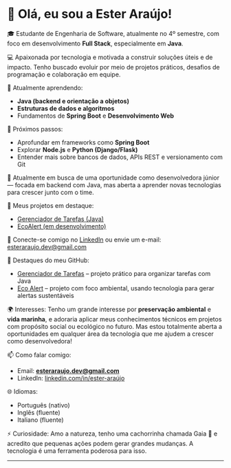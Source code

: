 # 👋 Olá, eu sou a Ester Araújo!

🎓 Estudante de Engenharia de Software, atualmente no 4º semestre, com foco em desenvolvimento **Full Stack**, especialmente em **Java**.

💻 Apaixonada por tecnologia e motivada a construir soluções úteis e de impacto. Tenho buscado evoluir por meio de projetos práticos, desafios de programação e colaboração em equipe.

🌱 Atualmente aprendendo:
- **Java (backend e orientação a objetos)**
- **Estruturas de dados e algoritmos**
- Fundamentos de **Spring Boot** e **Desenvolvimento Web**

🚀 Próximos passos:
- Aprofundar em frameworks como **Spring Boot**
- Explorar **Node.js** e **Python (Django/Flask)**
- Entender mais sobre bancos de dados, APIs REST e versionamento com Git

🎯 Atualmente em busca de uma oportunidade como desenvolvedora júnior — focada em backend com Java, mas aberta a aprender novas tecnologias para crescer junto com o time.

📌 Meus projetos em destaque:
- [Gerenciador de Tarefas (Java)](https://github.com/exteraraujo/gerenciador-de-tarefas-java)
- [EcoAlert (em desenvolvimento)](link_para_o_projeto_ecoalert)

💼 Conecte-se comigo no [LinkedIn](https://www.linkedin.com/in/ester-ara%C3%BAjo-853447236/) ou envie um e-mail: esteraraujo.dev@gmail.com

📌 Destaques do meu GitHub:
- [Gerenciador de Tarefas](https://github.com/exteraraujo/gerenciador-de-tarefas-java) – projeto prático para organizar tarefas com Java
- [Eco Alert](https://github.com/exteraraujo/eco-alert) – projeto com foco ambiental, usando tecnologia para gerar alertas sustentáveis

🌍 Interesses:
Tenho um grande interesse por **preservação ambiental** e **vida marinha**, e adoraria aplicar meus conhecimentos técnicos em projetos com propósito social ou ecológico no futuro. Mas estou totalmente aberta a oportunidades em qualquer área da tecnologia que me ajudem a crescer como desenvolvedora!

📫 Como falar comigo:
- Email: **esteraraujo.dev@gmail.com**
- LinkedIn: [linkedin.com/in/ester-araújo](https://www.linkedin.com/in/ester-ara%C3%BAjo-853447236/)

🌐 Idiomas:
- Português (nativo)
- Inglês (fluente)
- Italiano (fluente)

⚡ Curiosidade:
Amo a natureza, tenho uma cachorrinha chamada Gaia 🐶 e acredito que pequenas ações podem gerar grandes mudanças. A tecnologia é uma ferramenta poderosa para isso.

---
